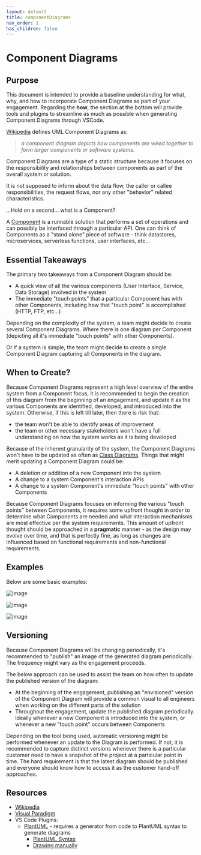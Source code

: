 ```yaml
---
layout: default
title: componentDiagrams
nav_order: 1
has_children: false
---
```


# Component Diagrams

## Purpose

This document is intended to provide a baseline understanding for what, why, and how to incorporate Component Diagrams
as part of your engagement. Regarding the **how**, the section at the bottom will provide tools and plugins to streamline as much as possible when generating Component Diagrams through VSCode.

[Wikipedia](https://en.wikipedia.org/wiki/Component_diagram) defines UML Component Diagrams as:

 > _a component diagram depicts how components are wired together to form larger components or software systems._

Component Diagrams are a type of a static structure because it focuses on the responsibility and relationships between components as part of the overall system or solution.

It is not supposed to inform about the data flow, the caller or callee responsibilities, the request flows, nor any other "behavior" related characteristics.

...Hold on a second... what is a Component?

A [Component](https://en.wikipedia.org/wiki/Component_(UML)) is a runnable solution that performs a set of operations and can possibly be interfaced through a particular API. One can think of Components as a "stand alone" piece of software - think datastores, microservices, serverless functions, user interfaces, etc...

## Essential Takeaways

The primary two takeaways from a Component Diagram should be:

- A quick view of all the various components (User Interface, Service, Data Storage) involved in the system
- The immediate "touch points" that a particular Component has with other Components, including how that "touch point" is accomplished (HTTP, FTP, etc...)

Depending on the complexity of the system, a team might decide to create several Component Diagrams. Where there is one diagram per Component (depicting all it's immediate "touch points" with other Components).

Or if a system is simple, the team might decide to create a single Component Diagram capturing all Components in the diagram.

## When to Create?

Because Component Diagrams represent a high level overview of the entire system from a Component focus, it is recommended to begin the creation of this diagram from the beginning of an engagement, and update it as the various Components are identified, developed, and introduced into the system. Otherwise, if this is left till later, then there is risk that:

- the team won't be able to identify areas of improvement
- the team or other necessary stakeholders won't have a full understanding on how the system works as it is being developed

Because of the inherent granularity of the system, the Component Diagrams won't have to be updated as often as [Class Diagrams](./classDiagrams.md). Things that might merit updating a Component Diagram could be:

- A deletion or addition of a new Component into the system
- A change to a system Component's interaction APIs
- A change to a system Component's immediate "touch points" with other Components

Because Component Diagrams focuses on informing the various "touch points" between Components, it requires some upfront thought in order to determine what Components are needed and what interaction mechanisms are most effective per the system requirements. This amount of upfront thought should be approached in a **pragmatic** manner - as the design may evolve over time, and that is perfectly fine,
 as long as changes are influenced based on functional requirements and non-functional requirements.

## Examples

Below are some basic examples:

![image](./Images/ecommerceSite.png)

![image](./Images/orderingSystem.png)

![image](./Images/withPersistenceAndSecurity.png)

## Versioning

Because Component Diagrams will be changing periodically, it's recommended to "publish" an image of the generated diagram periodically. The frequency might vary as the engagement proceeds.

The below approach can be used to assist the team on how often to update the published version of the diagram:

- At the beginning of the engagement, publishing an "envisioned" version of the Component Diagram will provide a common visual to all engineers when working on the different parts of the solution
- Throughout the engagement, update the published diagram periodically. Ideally whenever a new Component is introduced into the system, or whenever a new "touch point" occurs between Components

Depending on the tool being used, automatic versioning might be performed whenever an update to the Diagram is performed. If not, it is recommended to capture distinct versions whenever there is a particular customer need to have a snapshot of the project at a particular point in time. The hard requirement is that the latest diagram should be published and everyone should know how to access it as
 the customer hand-off approaches.

## Resources

- [Wikipedia](https://en.wikipedia.org/wiki/Component_diagram)
- [Visual Paradigm](https://www.visual-paradigm.com/guide/uml-unified-modeling-language/what-is-component-diagram/#:~:text=UML%20Component%20diagrams%20are%20used%20in%20modeling%20the,model%20the%20static%20implementation%20view%20of%20a%20system.)
- VS Code Plugins:
  - [PlantUML](https://marketplace.visualstudio.com/items?itemName=jebbs.plantuml) - requires a generator from code to PlantUML syntax to generate diagrams
    - [PlantUML Syntax](https://plantuml.com/component-diagram)
    - [Drawing manually](https://towardsdatascience.com/drawing-a-uml-diagram-in-the-vs-code-53c2e67deffe)
